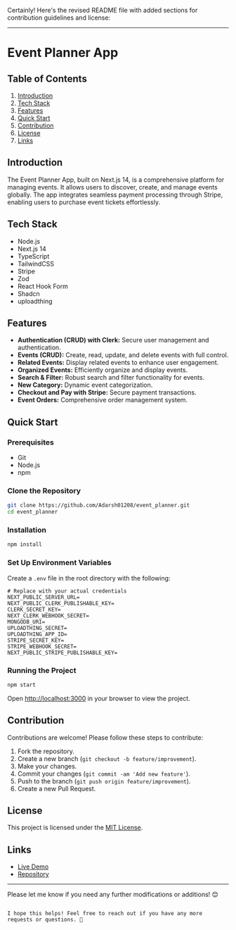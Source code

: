Certainly! Here's the revised README file with added sections for contribution guidelines and license:

---

# Event Planner App

## Table of Contents

1. [Introduction](#introduction)
2. [Tech Stack](#tech-stack)
3. [Features](#features)
4. [Quick Start](#quick-start)
5. [Contribution](#contribution)
6. [License](#license)
7. [Links](#links)

## Introduction <a name="introduction"></a>

The Event Planner App, built on Next.js 14, is a comprehensive platform for managing events. It allows users to discover, create, and manage events globally. The app integrates seamless payment processing through Stripe, enabling users to purchase event tickets effortlessly.

## Tech Stack <a name="tech-stack"></a>

- Node.js
- Next.js 14
- TypeScript
- TailwindCSS
- Stripe
- Zod
- React Hook Form
- Shadcn
- uploadthing

## Features <a name="features"></a>

- **Authentication (CRUD) with Clerk:** Secure user management and authentication.
- **Events (CRUD):** Create, read, update, and delete events with full control.
- **Related Events:** Display related events to enhance user engagement.
- **Organized Events:** Efficiently organize and display events.
- **Search & Filter:** Robust search and filter functionality for events.
- **New Category:** Dynamic event categorization.
- **Checkout and Pay with Stripe:** Secure payment transactions.
- **Event Orders:** Comprehensive order management system.

## Quick Start <a name="quick-start"></a>

### Prerequisites

- Git
- Node.js
- npm

### Clone the Repository

```bash
git clone https://github.com/Adarsh01208/event_planner.git
cd event_planner
```

### Installation

```bash
npm install
```

### Set Up Environment Variables

Create a `.env` file in the root directory with the following:

```env
# Replace with your actual credentials
NEXT_PUBLIC_SERVER_URL=
NEXT_PUBLIC_CLERK_PUBLISHABLE_KEY=
CLERK_SECRET_KEY=
NEXT_CLERK_WEBHOOK_SECRET=
MONGODB_URI=
UPLOADTHING_SECRET=
UPLOADTHING_APP_ID=
STRIPE_SECRET_KEY=
STRIPE_WEBHOOK_SECRET=
NEXT_PUBLIC_STRIPE_PUBLISHABLE_KEY=
```

### Running the Project

```bash
npm start
```

Open [http://localhost:3000](http://localhost:3000) in your browser to view the project.

## Contribution <a name="contribution"></a>

Contributions are welcome! Please follow these steps to contribute:

1. Fork the repository.
2. Create a new branch (`git checkout -b feature/improvement`).
3. Make your changes.
4. Commit your changes (`git commit -am 'Add new feature'`).
5. Push to the branch (`git push origin feature/improvement`).
6. Create a new Pull Request.

## License <a name="license"></a>

This project is licensed under the [MIT License](LICENSE).

## Links <a name="links"></a>

- [Live Demo](https://event-platform-dev.vercel.app/)
- [Repository](https://github.com/Adarsh01208/event_planner)

---

Please let me know if you need any further modifications or additions! 😊
```

I hope this helps! Feel free to reach out if you have any more requests or questions. 🚀
```
